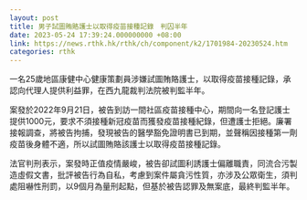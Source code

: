 ```yaml
---
layout: post
title: 男子試圖賄賂護士以取得疫苗接種記錄　判囚半年
date: 2023-05-24 17:39:24.000000000 +08:00
link: https://news.rthk.hk/rthk/ch/component/k2/1701984-20230524.htm
categories: rthk
---
```


一名25歲地區康健中心健康策劃員涉嫌試圖賄賂護士，以取得疫苗接種記錄，承認向代理人提供利益罪，在西九龍裁判法院被判監半年。

案發於2022年9月21日，被告到訪一間社區疫苗接種中心，期間向一名登記護士提供1000元，要求不須接種新冠疫苗而獲發疫苗接種紀錄，但遭護士拒絕。廉署接報調查，將被告拘捕，發現被告的醫學豁免證明書已到期，並聲稱因接種第一劑疫苗後身體不適，所以試圖賄賂該護士以取得疫苗接種記錄。

法官判刑表示，案發時正值疫情嚴峻，被告卻試圖利誘護士偏離職責，同流合污製造虛假文書，批評被告行為自私，考慮到案件屬貪污性質，亦涉及公眾衛生，須判處阻嚇性刑罰，以9個月為量刑起點，但基於被告認罪及無案底，最終判監半年。
